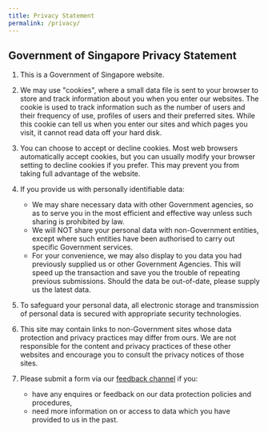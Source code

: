 ```yaml
---
title: Privacy Statement
permalink: /privacy/
---
```

## Government of Singapore Privacy Statement

1.  This is a Government of Singapore website.  
          
2.  We may use "cookies", where a small data file is sent to your browser to store and track information about you when you enter our websites. The cookie is used to track information such as the number of users and their frequency of use, profiles of users and their preferred sites. While this cookie can tell us when you enter our sites and which pages you visit, it cannot read data off your hard disk.  
          
3.  You can choose to accept or decline cookies. Most web browsers automatically accept cookies, but you can usually modify your browser setting to decline cookies if you prefer. This may prevent you from taking full advantage of the website.        
    
4.  If you provide us with personally identifiable data:
    *   We may share necessary data with other Government agencies, so as to serve you in the most efficient and effective way unless such sharing is prohibited by law.
    *   We will NOT share your personal data with non-Government entities, except where such entities have been authorised to carry out specific Government services.
    *   For your convenience, we may also display to you data you had previously supplied us or other Government Agencies. This will speed up the transaction and save you the trouble of repeating previous submissions. Should the data be out-of-date, please supply us the latest data.
5.  To safeguard your personal data, all electronic storage and transmission of personal data is secured with appropriate security technologies.  
      
    
6.  This site may contain links to non-Government sites whose data protection and privacy practices may differ from ours. We are not responsible for the content and privacy practices of these other websites and encourage you to consult the privacy notices of those sites.  
 
 
7.  Please submit a form via our [feedback channel](https://form.gov.sg/#!/5abc7befcd62d10030f7e223) if you:
    *   have any enquires or feedback on our data protection policies and procedures,
    *   need more information on or access to data which you have provided to us in the past.